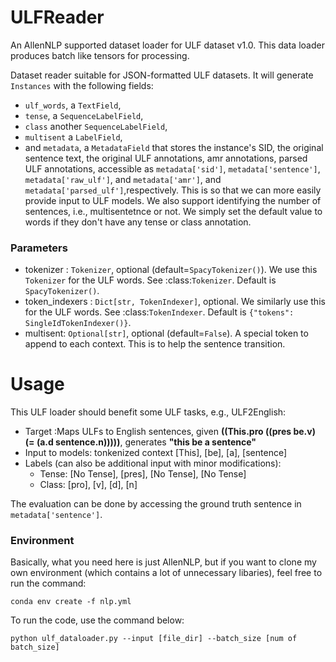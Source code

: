 # ULFReader
An AllenNLP supported dataset loader for ULF dataset v1.0. This data loader produces batch like tensors for processing.

Dataset reader suitable for JSON-formatted ULF datasets.
It will generate `Instances` with the following fields:
  - `ulf_words`, a `TextField`,
  - `tense`, a `SequenceLabelField`,
  - `class` another `SequenceLabelField`,
  - `multisent` a `LabelField`,
  - and `metadata`, a `MetadataField` that stores the instance's SID, the original sentence text,
    the original ULF annotations, amr annotations, parsed ULF annotations, accessible as `metadata['sid']`,
    `metadata['sentence']`, `metadata['raw_ulf']`, and
    `metadata['amr']`, and `metadata['parsed_ulf']`,respectively. This is so that we can more easily provide input to ULF models.
We also support identifying the number of sentences, i.e., multisentetnce or not.
We simply set the default value to words if they don't have any tense or class annotation.

### Parameters
* tokenizer : `Tokenizer`, optional (default=`SpacyTokenizer()`).
    We use this `Tokenizer` for the ULF words.  See :class:`Tokenizer`.
    Default is `SpacyTokenizer()`. 
* token_indexers : `Dict[str, TokenIndexer]`, optional.
    We similarly use this for the ULF words.  See :class:`TokenIndexer`.
    Default is `{"tokens": SingleIdTokenIndexer()}`.
* multisent: `Optional[str]`, optional (default=`False`).
    A special token to append to each context. This is to help the sentence transition.

# Usage

This ULF loader should benefit some ULF tasks, e.g., ULF2English:
* Target :Maps ULFs to English sentences, given **((This.pro ((pres be.v) (= (a.d sentence.n)))))**, generates **"this be a sentence"**
* Input to models: tonkenized context [This], [be], [a], [sentence]
* Labels (can also be additional input with minor modifications): 
    * Tense: [No Tense], [pres], [No Tense], [No Tense]
    * Class: [pro], [v], [d], [n]

The evaluation can be done by accessing the ground truth sentence in `metadata['sentence']`.

### Environment
Basically, what you need here is just AllenNLP, but if you want to clone my own environment (which contains a lot of unnecessary libaries), feel free to run the command:

```
conda env create -f nlp.yml
```

To run the code, use the command below:
```
python ulf_dataloader.py --input [file_dir] --batch_size [num of batch_size]
```



